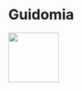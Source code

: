 # Guidomia

<img src="https://user-images.githubusercontent.com/97938102/150694077-68952203-b1d6-4f4e-ac58-82e6a187a320.png" width="100">


